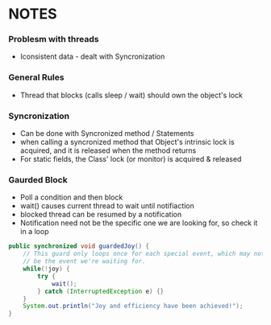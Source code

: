 # NOTES

### Problesm with threads
* Iconsistent data - dealt with Syncronization

### General Rules
* Thread that blocks (calls sleep / wait) should own the object's lock

### Syncronization
* Can be done with Syncronized method / Statements
* when calling a syncronized method that Object's intrinsic lock is acquired, and it is released when the method returns
* For static fields, the Class' lock (or monitor) is acquired & released

### Gaurded Block
* Poll a condition and then block
* wait() causes current thread to wait until notifiaction
* blocked thread can be resumed by a notification
* Notification need not be the specific one we are looking for, so check it in a loop

```java
public synchronized void guardedJoy() {
    // This guard only loops once for each special event, which may not
    // be the event we're waiting for.
    while(!joy) {
        try {
            wait();
        } catch (InterruptedException e) {}
    }
    System.out.println("Joy and efficiency have been achieved!");
}
```
